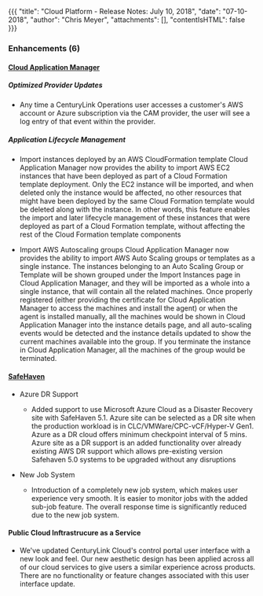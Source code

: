 {{{
"title": "Cloud Platform - Release Notes: July 10, 2018",
"date": "07-10-2018",
"author": "Chris Meyer",
"attachments": [],
"contentIsHTML": false
}}}

### Enhancements (6)

#### [Cloud Application Manager](//www.ctl.io/cloud-application-manager/)

##### Optimized Provider Updates
* Any time a CenturyLink Operations user accesses a customer's AWS account or Azure subscription via the CAM provider, the user will see a log entry of that event within the provider.

##### Application Lifecycle Management

* Import instances deployed by an AWS CloudFormation template
Cloud Application Manager now provides the ability to import AWS EC2 instances that have been deployed as part of a Cloud Formation template deployment. Only the EC2 instance will be imported, and when deleted only the instance would be affected, no other resources that might have been deployed by the same Cloud Formation template would be deleted along with the instance. In other words, this feature enables the import and later lifecycle management of these instances that were deployed as part of a Cloud Formation template, without affecting the rest of the Cloud Formation template components

* Import AWS Autoscaling groups
Cloud Application Manager now provides the ability to import AWS Auto Scaling groups or templates as a single instance. The instances belonging to an Auto Scaling Group or Template will be shown grouped under the Import Instances page in Cloud Application Manager, and they will be imported as a whole into a single instance, that will contain all the related machines. Once properly registered (either providing the certificate for Cloud Application Manager to access the machines and install the agent) or when the agent is installed manually, all the machines would be shown in Cloud Application Manager into the instance details page, and all auto-scaling events would be detected and the instance details updated to show the current machines available into the group. If you terminate the instance in Cloud Application Manager, all the machines of the group would be terminated.

#### [SafeHaven](https://www.ctl.io/managed-services/disaster-recovery/)

* Azure DR Support
  * Added support to use Microsoft Azure Cloud as a Disaster Recovery site with SafeHaven 5.1. Azure site can be selected as a DR site when the production workload is in CLC/VMWare/CPC-vCF/Hyper-V Gen1. Azure as a DR cloud offers minimum checkpoint interval of 5 mins. Azure site as a DR support is an added functionality over already existing AWS DR support which allows pre-existing version Safehaven 5.0 systems to be upgraded without any disruptions

* New Job System
  * Introduction of a completely new job system,  which makes user experience very smooth. It is easier to monitor jobs with the added sub-job feature. The overall response time is significantly reduced due to the new job system. 

#### Public Cloud Inftrastrucure as a Service

* We've updated CenturyLink Cloud's control portal user interface with a new look and feel. Our new aesthetic design has been applied across all of our cloud services to give users a similar experience across products. There are no functionality or feature changes associated with this user interface update.
